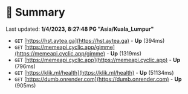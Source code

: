 # 📖 Summary
Last updated: **1/4/2023, 8:27:48 PG "Asia/Kuala_Lumpur"**

- `GET` [https://hst.aytea.ga](https://hst.aytea.ga) - **Up** (394ms)
- `GET` [https://memeapi.cyclic.app/gimme](https://memeapi.cyclic.app/gimme) - **Up** (1319ms)
- `GET` [https://memeapi.cyclic.app](https://memeapi.cyclic.app) - **Up** (796ms)
- `GET` [https://klik.ml/health](https://klik.ml/health) - **Up** (51134ms)
- `GET` [https://dumb.onrender.com](https://dumb.onrender.com) - **Up** (905ms)
